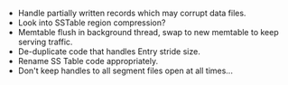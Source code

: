 - Handle partially written records which may corrupt data files.
- Look into SSTable region compression?
- Memtable flush in background thread, swap to new memtable to keep serving traffic.
- De-duplicate code that handles Entry stride size.
- Rename SS Table code appropriately.
- Don't keep handles to all segment files open at all times...
